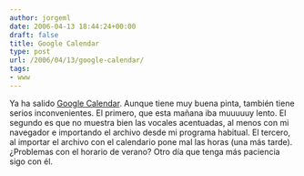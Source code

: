 ```yaml
---
author: jorgeml
date: 2006-04-13 18:44:24+00:00
draft: false
title: Google Calendar
type: post
url: /2006/04/13/google-calendar/
tags:
- www
---
```


Ya ha salido [Google Calendar](http://www.google.com/calendar/). Aunque tiene muy buena pinta, también tiene serios inconvenientes. El primero, que esta mañana iba muuuuuy lento. El segundo es que no muestra bien las vocales acentuadas, al menos con mi navegador e importando el archivo desde mi programa habitual. El tercero, al importar el archivo con el calendario pone mal las horas (una más tarde). ¿Problemas con el horario de verano? Otro día que tenga más paciencia sigo con él.
